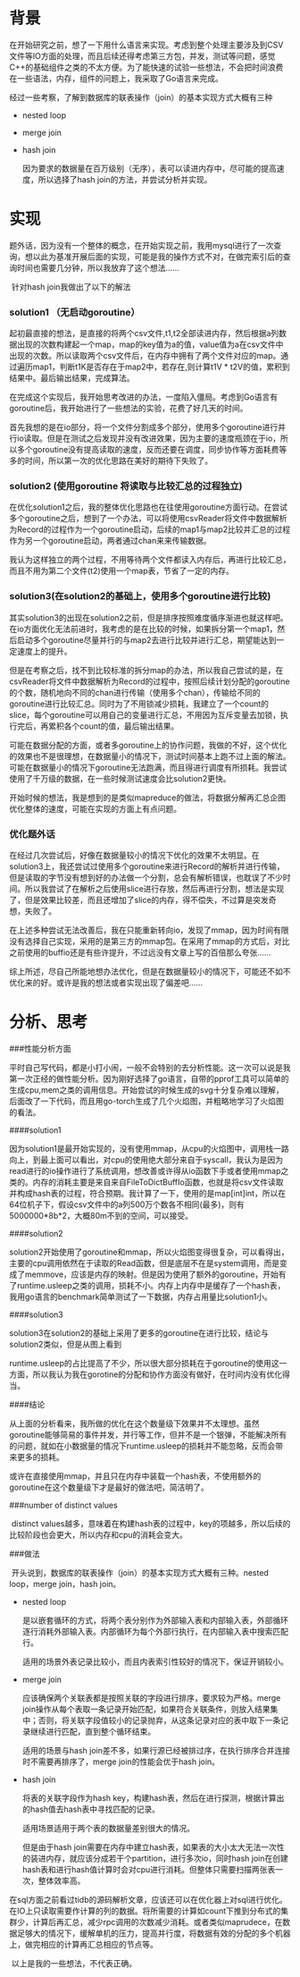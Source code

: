 # 背景

​	在开始研究之前，想了一下用什么语言来实现。考虑到整个处理主要涉及到CSV文件等IO方面的处理，而且后续还得考虑第三方包，并发，测试等问题，感觉C++的基础组件之类的不太方便。为了能快速的试验一些想法，不会把时间浪费在一些语法，内存，组件的问题上，我采取了Go语言来完成。

​	经过一些考察，了解到数据库的联表操作（join）的基本实现方式大概有三种

- nested loop

- merge join

- hash join

  因为要求的数据量在百万级别（无序），表可以读进内存中，尽可能的提高速度，所以选择了hash join的方法，并尝试分析并实现。

  

# 实现

​	题外话，因为没有一个整体的概念，在开始实现之前，我用mysql进行了一次查询，想以此为基准开展后面的实现，可能是我的操作方式不对，在做完索引后的查询时间也需要几分钟，所以我放弃了这个想法......

​	针对hash join我做出了以下的解法

### solution1 （无启动goroutine）

​	起初最直接的想法，是直接的将两个csv文件,t1,t2全部读进内存，然后根据a列数据出现的次数构建起一个map，map的key值为a的值，value值为a在csv文件中出现的次数。所以读取两个csv文件后，在内存中拥有了两个文件对应的map。通过遍历map1，判断t1K是否存在于map2中，若存在,则计算t1V * t2V的值，累积到结果中。最后输出结果，完成算法。

​	在完成这个实现后，我开始思考改进的办法，一度陷入僵局。考虑到Go语言有goroutine后，我开始进行了一些想法的实验，花费了好几天的时间。

​	首先我想的是在io部分，将一个文件分割成多个部分，使用多个goroutine进行并行io读取。但是在测试之后发现并没有改进效果，因为主要的速度瓶颈在于io，所以多个goroutine没有提高读取的速度，反而还要在调度，同步协作等方面耗费等多的时间，所以第一次的优化思路在美好的期待下失败了。

### solution2  (使用goroutine 将读取与比较汇总的过程独立)

​	在优化solution1之后，我的整体优化思路也在往使用goroutine方面行动。在尝试多个goroutine之后，想到了一个办法，可以将使用csvReader将文件中数据解析为Record的过程作为一个goroutine启动，后续的map1与map2比较并汇总的过程作为另一个goroutine启动，两者通过chan来来传输数据。

​	我认为这样独立的两个过程，不用等待两个文件都读入内存后，再进行比较汇总，而且不用为第二个文件(t2)使用一个map表，节省了一定的内存。

### solution3(在solution2的基础上，使用多个goroutine进行比较)	

​	其实solution3的出现在solution2之前，但是排序按照难度循序渐进也就这样吧。在io方面优化无法前进时，我考虑的是在比较的时候，如果拆分第一个map1，然后启动多个goroutine尽量并行的与map2去进行比较并进行汇总，期望能达到一定速度上的提升。

​	但是在考察之后，找不到比较标准的拆分map的办法，所以我自己尝试的是，在csvReader将文件中数据解析为Record的过程中，按照后续计划分配的goroutine的个数，随机地向不同的chan进行传输（使用多个chan），传输给不同的goroutine进行比较汇总。同时为了不用锁减少损耗，我建立了一个count的slice，每个goroutine可以用自己的变量进行汇总，不用因为互斥变量去加锁，执行完后，再累积各个count的值，最后输出结果。

​	可能在数据分配的方面，或者多goroutine上的协作问题，我做的不好，这个优化的效果也不是很理想，在数据量小的情况下，测试时间基本上跑不过上面的解法。可能在数据量小的情况下goroutine无法跑满，而且得进行调度有所损耗。我尝试使用了千万级的数据，在一些时候测试速度会比solution2更快。

​	开始时候的想法，我是想到的是类似mapreduce的做法，将数据分解再汇总企图优化整体的速度，可能在实现的方面上有点问题。

### 优化题外话

​	在经过几次尝试后，好像在数据量较小的情况下优化的效果不太明显。在solution3上，我还尝试过使用多个goroutine来进行Record的解析并进行传输，但是读取的字节没有想到好的办法做一个分割，总会有解析错误，也耽误了不少时间。所以我尝试了在解析之后使用slice进行存放，然后再进行分割，想法是实现了，但是效果比较差，而且还增加了slice的内存，得不偿失，不过算是突发奇想，失败了。

​	在上述多种尝试无法改善后，我在只能重新转向io，发现了mmap，因为时间有限没有选择自己实现，采用的是第三方的mmap包。在采用了mmap的方式后，对比之前使用的buffio还是有些许提升，不过远没有文章上写的百倍那么夸张......

​	综上所述，尽自己所能地想办法优化，但是在数据量较小的情况下，可能还不如不优化来的好。或许是我的想法或者实现出现了偏差吧......



# 分析、思考

###性能分析方面

​	平时自己写代码，都是小打小闹，一般不会特别的去分析性能。这一次可以说是我第一次正经的做性能分析。因为刚好选择了go语言，自带的pprof工具可以简单的生成cpu,mem之类的调用信息。开始尝试的时候生成的svg十分复杂难以理解，后面改了一下代码，而且用go-torch生成了几个火焰图，并粗略地学习了火焰图的看法。

####solution1

​	因为solution1是最开始实现的，没有使用mmap，从cpu的火焰图中，调用栈一路向上，到最上面可以看出，对cpu的使用绝大部分来自于syscall，我认为是因为read进行的io操作进行了系统调用，想改善或许得从io函数下手或者使用mmap之类的。内存的消耗主要是来自来自FileToDictBuffIo函数，也就是将csv文件读取并构成hash表的过程，符合预期。我计算了一下，使用的是map[int]int，所以在64位机子下，假设csv文件中的a列500万个数各不相同(最多)，则有5000000\*8b*2，大概80m不到的空间，可以接受。

####solution2

​	solution2开始使用了goroutine和mmap，所以火焰图变得很复杂，可以看得出，主要的cpu调用依然在于读取的Read函数，但是底层不在是system调用，而是变成了memmove，应该是内存的映射。但是因为使用了额外的goroutine，开始有了runtime.usleep之类的调用，损耗不小。内存上内存中是缓存了一个hash表，我用go语言的benchmark简单测试了一下数据，内存占用量比solution1小。

####solution3

​	solution3在solution2的基础上采用了更多的goroutine在进行比较，结论与solution2类似，但是从图上看到

runtime.usleep的占比提高了不少，所以很大部分损耗在于goroutine的使用这一方面，所以我认为我在gorotine的分配和协作方面没有做好，在时间内没有优化得当。

####结论

​	从上面的分析看来，我所做的优化在这个数量级下效果并不太理想。虽然goroutine能够简易的事件并发，并行等工作，但并不是一个银弹，不能解决所有的问题，就如在小数据量的情况下runtime.usleep的损耗并不能忽略，反而会带来更多的损耗。

​	或许在直接使用mmap，并且只在内存中装载一个hash表，不使用额外的goroutine在这个数量级下才是最好的做法吧，简洁明了。



###number of distinct values 

​	distinct values越多，意味着在构建hash表的过程中，key的项越多，所以后续的比较阶段也会更大，所以内存和cpu的消耗会变大。

###做法

​	开头说到，数据库的联表操作（join）的基本实现方式大概有三种。nested loop，merge join，hash join。

- nested loop

  是以嵌套循环的方式，将两个表分别作为外部输入表和内部输入表，外部循环逐行消耗外部输入表。内部循环为每个外部行执行，在内部输入表中搜索匹配行。

  适用的场景外表记录比较小，而且内表索引性较好的情况下，保证开销较小。

- merge join

  应该确保两个关联表都是按照关联的字段进行排序，要求较为严格。merge join操作从每个表取一条记录开始匹配，如果符合关联条件，则放入结果集中；否则，将关联字段值较小的记录抛弃，从这条记录对应的表中取下一条记录继续进行匹配，直到整个循环结束。

  适用的场景与hash join差不多，如果行源已经被排过序，在执行排序合并连接时不需要再排序了，merge join的性能会优于hash join。

- hash join

  将表的关联字段作为hash key，构建hash表，然后在进行探测，根据计算出的hash值去hash表中寻找匹配的记录。

  适用场景适用于两个表的数据量差别很大的情况。

  但是由于hash join需要在内存中建立hash表，如果表的大小太大无法一次性的装进内存，就应该分成若干个partition，进行多次io，同时hash join在创建hash表和进行hash值计算时会对cpu进行消耗。但整体只需要扫描两张表一次，整体效率高。



​	在sql方面之前看过tidb的源码解析文章，应该还可以在优化器上对sql进行优化。在IO上只读取需要作计算的列的数据。将所需要的计算如count下推到分布式的集群少，计算后再汇总，减少rpc调用的次数减少消耗。或者类似maprudece，在数据足够大的情况下，缓解单机的压力，提高并行度，将数据有效的分配的多个机器上，做完相应的计算再汇总相应的节点等。

​	以上是我的一些想法，不代表正确。

